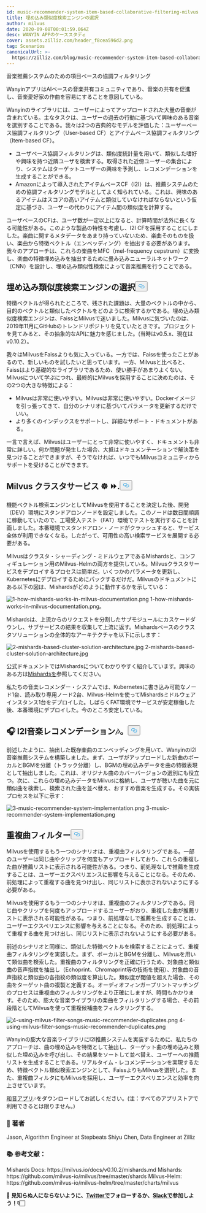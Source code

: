```yaml
---
id: music-recommender-system-item-based-collaborative-filtering-milvus.md
title: 埋め込み類似度検索エンジンの選択
author: milvus
date: 2020-09-08T00:01:59.064Z
desc: WANYIN APPのケーススタディ
cover: assets.zilliz.com/header_f8cea596d2.png
tag: Scenarios
canonicalUrl: >-
  https://zilliz.com/blog/music-recommender-system-item-based-collaborative-filtering-milvus
---
```

<custom-h1>音楽推薦システムのための項目ベースの協調フィルタリング</custom-h1><p>WanyinアプリはAIベースの音楽共有コミュニティであり、音楽の共有を促進し、音楽愛好家の作曲を容易にすることを意図している。</p>
<p>Wanyinのライブラリには、ユーザーによってアップロードされた大量の音楽が含まれている。主なタスクは、ユーザーの過去の行動に基づいて興味のある音楽を選別することである。我々は2つの古典的なモデルを評価した：ユーザーベース協調フィルタリング（User-based CF）とアイテムベース協調フィルタリング（Item-based CF）。</p>
<ul>
<li>ユーザベース協調フィルタリングは、類似度統計量を用いて、類似した嗜好や興味を持つ近隣ユーザを検索する。取得された近傍ユーザーの集合により、システムはターゲットユーザーの興味を予測し、レコメンデーションを生成することができる。</li>
<li>Amazonによって導入されたアイテムベースCF（I2I）は、推薦システムのための協調フィルタリングモデルとしてよく知られている。これは、興味のあるアイテムはスコアの高いアイテムと類似していなければならないという仮定に基づき、ユーザーの代わりにアイテム間の類似度を計算する。</li>
</ul>
<p>ユーザベースのCFは、ユーザ数が一定以上になると、計算時間が法外に長くなる可能性がある。このような製品の特性を考慮し、I2I CFを採用することにしました。楽曲に関するメタデータをあまり持っていないため、楽曲そのものを扱い、楽曲から特徴ベクトル（エンベッディング）を抽出する必要があります。我々のアプローチは、これらの楽曲をMFC（mel-frequency cepstrum）に変換し、楽曲の特徴埋め込みを抽出するために畳み込みニューラルネットワーク（CNN）を設計し、埋め込み類似性検索によって音楽推薦を行うことである。</p>
<h2 id="🔎-Select-an-embedding-similarity-search-engine" class="common-anchor-header">埋め込み類似度検索エンジンの選択<button data-href="#🔎-Select-an-embedding-similarity-search-engine" class="anchor-icon" translate="no">
      <svg translate="no"
        aria-hidden="true"
        focusable="false"
        height="20"
        version="1.1"
        viewBox="0 0 16 16"
        width="16"
      >
        <path
          fill="#0092E4"
          fill-rule="evenodd"
          d="M4 9h1v1H4c-1.5 0-3-1.69-3-3.5S2.55 3 4 3h4c1.45 0 3 1.69 3 3.5 0 1.41-.91 2.72-2 3.25V8.59c.58-.45 1-1.27 1-2.09C10 5.22 8.98 4 8 4H4c-.98 0-2 1.22-2 2.5S3 9 4 9zm9-3h-1v1h1c1 0 2 1.22 2 2.5S13.98 12 13 12H9c-.98 0-2-1.22-2-2.5 0-.83.42-1.64 1-2.09V6.25c-1.09.53-2 1.84-2 3.25C6 11.31 7.55 13 9 13h4c1.45 0 3-1.69 3-3.5S14.5 6 13 6z"
        ></path>
      </svg>
    </button></h2><p>特徴ベクトルが得られたところで、残された課題は、大量のベクトルの中から、目的のベクトルと類似したベクトルをどのように検索するかである。埋め込み類似度検索エンジンは、FaissとMilvusで迷いました。Milvusに気づいたのは、2019年11月にGitHubのトレンドリポジトリを見ていたときです。プロジェクトを見てみると、その抽象的なAPIに魅力を感じました。(当時はv0.5.x、現在はv0.10.2）。</p>
<p>我々はMilvusをFaissよりも気に入っている。一方では、Faissを使ったことがあるので、新しいものを試したいと思っています。一方、Milvusと比べると、Faissはより基礎的なライブラリであるため、使い勝手があまりよくない。Milvusについて学ぶにつれ、最終的にMilvusを採用することに決めたのは、その2つの大きな特徴による：</p>
<ul>
<li>Milvusは非常に使いやすい。Milvusは非常に使いやすい。Dockerイメージを引っ張ってきて、自分のシナリオに基づいてパラメータを更新するだけでいい。</li>
<li>より多くのインデックスをサポートし、詳細なサポート・ドキュメントがある。</li>
</ul>
<p>一言で言えば、Milvusはユーザーにとって非常に使いやすく、ドキュメントも非常に詳しい。何か問題が発生した場合、大抵はドキュメンテーションで解決策を見つけることができますが、そうでなければ、いつでもMilvusコミュニティからサポートを受けることができます。</p>
<h2 id="Milvus-cluster-service-☸️-⏩" class="common-anchor-header">Milvus クラスタサービス ☸️ ⏩.<button data-href="#Milvus-cluster-service-☸️-⏩" class="anchor-icon" translate="no">
      <svg translate="no"
        aria-hidden="true"
        focusable="false"
        height="20"
        version="1.1"
        viewBox="0 0 16 16"
        width="16"
      >
        <path
          fill="#0092E4"
          fill-rule="evenodd"
          d="M4 9h1v1H4c-1.5 0-3-1.69-3-3.5S2.55 3 4 3h4c1.45 0 3 1.69 3 3.5 0 1.41-.91 2.72-2 3.25V8.59c.58-.45 1-1.27 1-2.09C10 5.22 8.98 4 8 4H4c-.98 0-2 1.22-2 2.5S3 9 4 9zm9-3h-1v1h1c1 0 2 1.22 2 2.5S13.98 12 13 12H9c-.98 0-2-1.22-2-2.5 0-.83.42-1.64 1-2.09V6.25c-1.09.53-2 1.84-2 3.25C6 11.31 7.55 13 9 13h4c1.45 0 3-1.69 3-3.5S14.5 6 13 6z"
        ></path>
      </svg>
    </button></h2><p>機能ベクトル検索エンジンとしてMilvusを使用することを決定した後、開発（DEV）環境にスタンドアロンノードを設定しました。このノードは数日間順調に稼動していたので、工場受入テスト（FAT）環境でテストを実行することを計画しました。本番環境でスタンドアロン・ノードがクラッシュすると、サービス全体が利用できなくなる。したがって、可用性の高い検索サービスを展開する必要がある。</p>
<p>Milvusはクラスタ・シャーディング・ミドルウェアであるMishardsと、コンフィギュレーション用のMilvus-Helmの両方を提供している。Milvusクラスタサービスをデプロイするプロセスは簡単だ。いくつかのパラメータを更新し、Kubernetesにデプロイするためにパックするだけだ。Milvusのドキュメントにある以下の図は、Mishardsがどのように動作するかを示している：</p>
<p>
  
   <span class="img-wrapper"> <img translate="no" src="https://assets.zilliz.com/1_how_mishards_works_in_milvus_documentation_43a73076bf.png" alt="1-how-mishards-works-in-milvus-documentation.png" class="doc-image" id="1-how-mishards-works-in-milvus-documentation.png" />
   </span> <span class="img-wrapper"> <span>1-how-mishards-works-in-milvus-documentation.png。</span> </span></p>
<p>Mishardsは、上流からのリクエストを分割したサブモジュールにカスケードダウンし、サブサービスの結果を収集して上流に返す。Mishardsベースのクラスタソリューションの全体的なアーキテクチャを以下に示します：</p>
<p>
  
   <span class="img-wrapper"> <img translate="no" src="https://assets.zilliz.com/2_mishards_based_cluster_solution_architecture_3ad89cf269.jpg" alt="2-mishards-based-cluster-solution-architecture.jpg" class="doc-image" id="2-mishards-based-cluster-solution-architecture.jpg" />
   </span> <span class="img-wrapper"> <span>2-mishards-based-cluster-solution-architecture.jpg</span> </span></p>
<p>公式ドキュメントではMishardsについてわかりやすく紹介しています。興味のある方は<a href="https://milvus.io/cn/docs/v0.10.2/mishards.md">Mishardsを</a>参照してください。</p>
<p>私たちの音楽レコメンダー・システムでは、Kubernetesに書き込み可能なノード1台、読み取り専用ノード2台、Milvus-Helmを使ってMishardsミドルウェアインスタンス1台をデプロイした。しばらくFAT環境でサービスが安定稼働した後、本番環境にデプロイした。今のところ安定している。</p>
<h2 id="🎧-I2I-music-recommendation-🎶" class="common-anchor-header">🎧 I2I音楽レコメンデーション🎶。<button data-href="#🎧-I2I-music-recommendation-🎶" class="anchor-icon" translate="no">
      <svg translate="no"
        aria-hidden="true"
        focusable="false"
        height="20"
        version="1.1"
        viewBox="0 0 16 16"
        width="16"
      >
        <path
          fill="#0092E4"
          fill-rule="evenodd"
          d="M4 9h1v1H4c-1.5 0-3-1.69-3-3.5S2.55 3 4 3h4c1.45 0 3 1.69 3 3.5 0 1.41-.91 2.72-2 3.25V8.59c.58-.45 1-1.27 1-2.09C10 5.22 8.98 4 8 4H4c-.98 0-2 1.22-2 2.5S3 9 4 9zm9-3h-1v1h1c1 0 2 1.22 2 2.5S13.98 12 13 12H9c-.98 0-2-1.22-2-2.5 0-.83.42-1.64 1-2.09V6.25c-1.09.53-2 1.84-2 3.25C6 11.31 7.55 13 9 13h4c1.45 0 3-1.69 3-3.5S14.5 6 13 6z"
        ></path>
      </svg>
    </button></h2><p>前述したように、抽出した既存楽曲のエンベッディングを用いて、WanyinのI2I音楽推薦システムを構築しました。まず、ユーザがアップロードした新曲のボーカルとBGMを分離（トラック分離）し、BGMの埋め込みデータを曲の特徴表現として抽出しました。これは、オリジナル曲のカバーバージョンの選別にも役立つ。次に、これらの埋め込みデータをMilvusに格納し、ユーザが聴いた曲を元に類似曲を検索し、検索された曲を並べ替え、おすすめ音楽を生成する。その実装プロセスを以下に示す：</p>
<p>
  
   <span class="img-wrapper"> <img translate="no" src="https://assets.zilliz.com/3_music_recommender_system_implementation_c52a333eb8.png" alt="3-music-recommender-system-implementation.png" class="doc-image" id="3-music-recommender-system-implementation.png" />
   </span> <span class="img-wrapper"> <span>3-music-recommender-system-implementation.png</span> </span></p>
<h2 id="🚫-Duplicate-song-filter" class="common-anchor-header">重複曲フィルター<button data-href="#🚫-Duplicate-song-filter" class="anchor-icon" translate="no">
      <svg translate="no"
        aria-hidden="true"
        focusable="false"
        height="20"
        version="1.1"
        viewBox="0 0 16 16"
        width="16"
      >
        <path
          fill="#0092E4"
          fill-rule="evenodd"
          d="M4 9h1v1H4c-1.5 0-3-1.69-3-3.5S2.55 3 4 3h4c1.45 0 3 1.69 3 3.5 0 1.41-.91 2.72-2 3.25V8.59c.58-.45 1-1.27 1-2.09C10 5.22 8.98 4 8 4H4c-.98 0-2 1.22-2 2.5S3 9 4 9zm9-3h-1v1h1c1 0 2 1.22 2 2.5S13.98 12 13 12H9c-.98 0-2-1.22-2-2.5 0-.83.42-1.64 1-2.09V6.25c-1.09.53-2 1.84-2 3.25C6 11.31 7.55 13 9 13h4c1.45 0 3-1.69 3-3.5S14.5 6 13 6z"
        ></path>
      </svg>
    </button></h2><p>Milvusを使用するもう一つのシナリオは、重複曲フィルタリングである。一部のユーザーは同じ曲やクリップを何度もアップロードしており、これらの重複した曲が推薦リストに表示される可能性がある。つまり、前処理なしで推薦を生成することは、ユーザーエクスペリエンスに影響を与えることになる。そのため、前処理によって重複する曲を見つけ出し、同じリストに表示されないようにする必要がある。</p>
<p>Milvusを使用するもう一つのシナリオは、重複曲のフィルタリングである。同じ曲やクリップを何度もアップロードするユーザーがおり、重複した曲が推薦リストに表示される可能性がある。つまり、前処理なしで推薦を生成することは、ユーザーエクスペリエンスに影響を与えることになる。そのため、前処理によって重複する曲を見つけ出し、同じリストに表示されないようにする必要がある。</p>
<p>前述のシナリオと同様に、類似した特徴ベクトルを検索することによって、重複曲フィルタリングを実装した。まず、ボーカルとBGMを分離し、Milvusを用いて類似曲を検索した。重複曲のフィルタリングを正確に行うため、対象曲と類似曲の音声指紋を抽出し（Echoprint、Chromaprint等の技術を使用）、対象曲の音声指紋と類似曲の各指紋の類似度を算出した。類似度が閾値を超えた場合、その曲をターゲット曲の複製と定義する。オーディオフィンガープリントマッチングのプロセスは重複曲のフィルタリングをより正確にしますが、時間もかかります。そのため、膨大な音楽ライブラリの楽曲をフィルタリングする場合、その前段階としてMilvusを使って重複候補曲をフィルタリングする。</p>
<p>
  
   <span class="img-wrapper"> <img translate="no" src="https://assets.zilliz.com/4_using_milvus_filter_songs_music_recommender_duplicates_0ff68d3e67.png" alt="4-using-milvus-filter-songs-music-recommender-duplicates.png" class="doc-image" id="4-using-milvus-filter-songs-music-recommender-duplicates.png" />
   </span> <span class="img-wrapper"> <span>4-using-milvus-filter-songs-music-recommender-duplicates.png</span> </span></p>
<p>Wanyinの膨大な音楽ライブラリにI2I推薦システムを実装するために、私たちのアプローチは、曲の埋め込みを特徴として抽出し、ターゲット曲の埋め込みと類似した埋め込みを呼び出し、その結果をソートして並べ替え、ユーザーへの推薦リストを生成することである。リアルタイム・レコメンデーションを実現するため、特徴ベクトル類似検索エンジンとして、FaissよりもMilvusを選択した。また、重複曲フィルタにもMilvusを採用し、ユーザーエクスペリエンスと効率を向上させています。</p>
<p><a href="https://enjoymusic.ai/wanyin">和音アプリ</a>🎶をダウンロードしてお試しください。(注：すべてのアプリストアで利用できるとは限りません。)</p>
<h3 id="📝-Authors" class="common-anchor-header">📝 著者</h3><p>Jason, Algorithm Engineer at Stepbeats Shiyu Chen, Data Engineer at Zilliz</p>
<h3 id="📚-References" class="common-anchor-header">📚 参考文献：</h3><p>Mishards Docs: https://milvus.io/docs/v0.10.2/mishards.md Mishards: https://github.com/milvus-io/milvus/tree/master/shards Milvus-Helm: https://github.com/milvus-io/milvus-helm/tree/master/charts/milvus</p>
<p><strong>🤗 見知らぬ人にならないように、<a href="https://twitter.com/milvusio/">Twitterで</a>フォローするか、<a href="https://milvusio.slack.com/join/shared_invite/zt-e0u4qu3k-bI2GDNys3ZqX1YCJ9OM~GQ#/">Slackで</a>参加しよう！👇🏻</strong></p>
